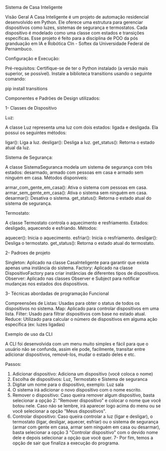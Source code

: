 Sistema de Casa Inteligente

Visão Geral
A Casa Inteligente é um projeto de automação residencial desenvolvido em Python. Ele oferece uma estrutura para gerenciar dispositivos como luzes, sistemas de segurança e termostatos. Cada dispositivo é modelado como uma classe com estados e transições específicas. Esse projeto é feito para a disciplina de POO da pós granduação em IA e Robótica CIn - Softex da Universidade Federal de Pernambuco.

Configuração e Execução:

Pré-requisitos:
Certifique-se de ter o Python instalado (a versão mais superior, se possível).
Instale a biblioteca transitions usando o seguinte comando:

pip install transitions

Componentes e Padrões de Design utilizados:

1- Classes de Dispositivo

Luz:

A classe Luz representa uma luz com dois estados: ligada e desligada. Ela possui os seguintes métodos:

ligar(): Liga a luz.
desligar(): Desliga a luz.
get_status(): Retorna o estado atual da luz.

Sistema de Segurança:

A classe SistemaSeguranca modela um sistema de segurança com três estados: desarmado, armado com pessoas em casa e armado sem ninguém em casa.
Métodos disponíveis:

armar_com_gente_em_casa(): Ativa o sistema com pessoas em casa.
armar_sem_gente_em_casa(): Ativa o sistema sem ninguém em casa.
desarmar(): Desativa o sistema.
get_status(): Retorna o estado atual do sistema de segurança.

Termostato:

A classe Termostato controla o aquecimento e resfriamento. Estados: desligado, aquecendo e esfriando. Métodos:

aquecer(): Inicia o aquecimento.
esfriar(): Inicia o resfriamento.
desligar(): Desliga o termostato.
get_status(): Retorna o estado atual do termostato.

2- Padroes de projeto

Singleton: Aplicado na classe CasaInteligente para garantir que exista apenas uma instância do sistema.
Factory: Aplicado na classe DispositivoFactory para criar instâncias de diferentes tipos de dispositivos.
Observer: Aplicado nas classes Observer e Subject para notificar mudanças nos estados dos dispositivos.

3- Técnicas abordadas de programação Funcional

Compreensões de Listas: Usadas para obter o status de todos os dispositivos no sistema.
Map: Aplicado para controlar dispositivos em uma lista.
Filter: Usado para filtrar dispositivos com base no estado atual.
Reduce: Utilizado para calcular o número de dispositivos em alguma ação específica (ex: luzes ligadas)

Exemplo de uso da CLI

A CLI foi desenvolvida com um menu muito simples e fácil para que o usuário não se confunda, assim ele pode, facilmente, transitar entre adicionar dispositivos, removê-los, mudar o estado deles e etc.

Passos:

1. Adicionar dispositivo: Adiciona um dispositivo (você coloca o nome)
2. Escolha de dispositivos: Luz, Termostato e Sistema de seguranca
3. Digitar um nome para o dispositivo, exemplo: Luz sala
4. O sistema irá adicionar o novo dispositivo com o nome escrito.
5. Remover o dispositivo: Caso queira remover algum dispositivo, basta selecionar a opção 2: "Remover dispositivo" e colocar o nome que você botou nele. Caso não se lembre, irá aparecer logo acima do menu ou se você selecionar a opção "Meus dispositivos".
6. Controlar dispositivo: Caso queira controlar a luz (ligar e desligar), o termostato (ligar, desligar, aquecer, esfriar) ou o sistema de segurança (armar com gente em casa, armar sem ninguém em casa ou desarmar), basta selecionar a opção 3 "Controlar dispositivo" com o devido nome dele e depois selecionar a opção que você quer.
   7- Por fim, temos a opção de sair que finaliza a execução do programa.
